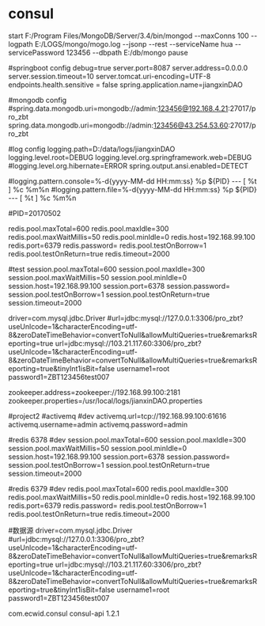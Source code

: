 # consul

start F:/Program Files/MongoDB/Server/3.4/bin/mongod --maxConns 100 --logpath E:/LOGS/mongo/mogo.log --jsonp --rest --serviceName hua --servicePassword 123456 --dbpath E:/db/mongo
pause

#springboot config
debug=true
server.port=8087
server.address=0.0.0.0
server.session.timeout=10
server.tomcat.uri-encoding=UTF-8
endpoints.health.sensitive = false
spring.application.name=jiangxinDAO

#mongodb config
#spring.data.mongodb.uri=mongodb://admin:123456@192.168.4.21:27017/pro_zbt
spring.data.mongodb.uri=mongodb://admin:123456@43.254.53.60:27017/pro_zbt

#log config
logging.path=D:/data/logs/jiangxinDAO
logging.level.root=DEBUG
logging.level.org.springframework.web=DEBUG
#logging.level.org.hibernate=ERROR
spring.output.ansi.enabled=DETECT

#logging.pattern.console=%-d{yyyy-MM-dd HH:mm:ss} %p ${PID} --- [ %t ] %c     %m%n
#logging.pattern.file=%-d{yyyy-MM-dd HH:mm:ss} %p ${PID} --- [ %t ] %c     %m%n

#PID=20170502


redis.pool.maxTotal=600
redis.pool.maxIdle=300
redis.pool.maxWaitMillis=50
redis.pool.minIdle=0
redis.host=192.168.99.100
redis.port=6379
redis.password=
redis.pool.testOnBorrow=1
redis.pool.testOnReturn=true
redis.timeout=2000

#test
session.pool.maxTotal=600
session.pool.maxIdle=300
session.pool.maxWaitMillis=50
session.pool.minIdle=0
session.host=192.168.99.100
session.port=6378
session.password=
session.pool.testOnBorrow=1
session.pool.testOnReturn=true
session.timeout=2000


driver=com.mysql.jdbc.Driver
#url=jdbc\:mysql\://127.0.0.1:3306/pro_zbt?useUnlcode\=1&characterEncoding\=utf-8&zeroDateTimeBehavior\=convertToNull&allowMultiQueries\=true&remarksReporting\=true
url=jdbc\:mysql\://103.21.117.60:3306/pro_zbt?useUnlcode\=1&characterEncoding\=utf-8&zeroDateTimeBehavior\=convertToNull&allowMultiQueries\=true&remarksReporting\=true&tinyInt1isBit\=false
username1=root
password1=ZBT123456test007

zookeeper.address=zookeeper://192.168.99.100:2181
zookeeper.properties=/usr/local/logs/jianxinDAO.properties


#project2
#activemq
#dev
activemq.url=tcp://192.168.99.100:61616
activemq.username=admin
activemq.password=admin

#redis 6378
#dev
session.pool.maxTotal=600
session.pool.maxIdle=300
session.pool.maxWaitMillis=50
session.pool.minIdle=0
session.host=192.168.99.100
session.port=6378
session.password=
session.pool.testOnBorrow=1
session.pool.testOnReturn=true
session.timeout=2000

#redis 6379
#dev
redis.pool.maxTotal=600
redis.pool.maxIdle=300
redis.pool.maxWaitMillis=50
redis.pool.minIdle=0
redis.host=192.168.99.100
redis.port=6379
redis.password=
redis.pool.testOnBorrow=1
redis.pool.testOnReturn=true
redis.timeout=2000

#数据源
driver=com.mysql.jdbc.Driver
#url=jdbc\:mysql\://127.0.0.1:3306/pro_zbt?useUnlcode\=1&characterEncoding\=utf-8&zeroDateTimeBehavior\=convertToNull&allowMultiQueries\=true&remarksReporting\=true
url=jdbc\:mysql\://103.21.117.60:3306/pro_zbt?useUnlcode\=1&characterEncoding\=utf-8&zeroDateTimeBehavior\=convertToNull&allowMultiQueries\=true&remarksReporting\=true&tinyInt1isBit\=false
username1=root
password1=ZBT123456test007

<dependency>
		    <groupId>com.ecwid.consul</groupId>
		    <artifactId>consul-api</artifactId>
		    <version>1.2.1</version>
		</dependency>
